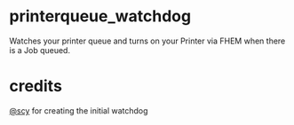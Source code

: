 printerqueue_watchdog
=====================

Watches your printer queue and turns on your Printer via FHEM when there is a Job queued.

credits
===

[@scy](http://twitter.com/scy "scy") for creating the initial watchdog
